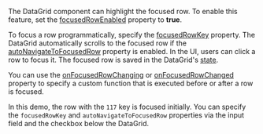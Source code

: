 The DataGrid component can highlight the focused row. To enable this feature, set the [focusedRowEnabled](/Documentation/ApiReference/UI_Components/dxDataGrid/Configuration/#focusedRowEnabled) property to **true**.

To focus a row programmatically, specify the [focusedRowKey](/Documentation/ApiReference/UI_Components/dxDataGrid/Configuration/#focusedRowKey) property. The DataGrid automatically scrolls to the focused row if the [autoNavigateToFocusedRow](/Documentation/ApiReference/UI_Components/dxDataGrid/Configuration/#autoNavigateToFocusedRow) property is enabled. In the UI, users can click a row to focus it. The focused row is saved in the DataGrid's [state](/Documentation/ApiReference/UI_Components/dxDataGrid/Configuration/stateStoring/).

You can use the [onFocusedRowChanging](/Documentation/ApiReference/UI_Components/dxDataGrid/Configuration/#onFocusedRowChanging) or [onFocusedRowChanged](/Documentation/ApiReference/UI_Components/dxDataGrid/Configuration/#onFocusedRowChanged) property to specify a custom function that is executed before or after a row is focused.

In this demo, the row with the `117` key is focused initially. You can specify the `focusedRowKey` and `autoNavigateToFocusedRow` properties via the input field and the checkbox below the DataGrid.